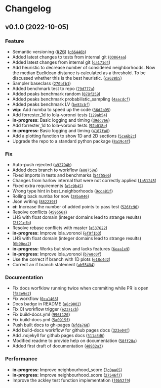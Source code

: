 # Changelog

<!--next-version-placeholder-->

## v0.1.0 (2022-10-05)
### Feature
* Semantic versioning ([#26](https://github.com/TNO/harlow/issues/26)) ([`c66446b`](https://github.com/TNO/harlow/commit/c66446ba49cdb0102b671f831ab61aca346f7bfb))
* Added latest changes to tests from internal git ([`03864aa`](https://github.com/TNO/harlow/commit/03864aa8567214ff98f5d3e2b95ab202e6a8adad))
* Added latest changes from internal git ([`ca171d4`](https://github.com/TNO/harlow/commit/ca171d4fa6cef2646c7839ce081ec3acd3d698fb))
* Add heuristic to decrease number of considered neighborhoods. Now the median Euclidean distance is calculated as a threshold. To be discussed whether this is the best heuristic. ([`ca628b5`](https://github.com/TNO/harlow/commit/ca628b5b67299b6438b9cac2c67b32e08aca13a6))
* Sampler baseclass ([`270bfb1`](https://github.com/TNO/harlow/commit/270bfb1ce8b9d1d4359ae060a250d236c1bf3f24))
* Added benchmark test to repo ([`79d777a`](https://github.com/TNO/harlow/commit/79d777aa155e736ef4ce5a68558a27393de0d0b4))
* Added peaks benchmark random ([`078f259`](https://github.com/TNO/harlow/commit/078f259452bcbc5aaa7d6f54368b902974c584b5))
* Added peaks benchmark probabilistic_sampling ([`4aacdcf`](https://github.com/TNO/harlow/commit/4aacdcf906079d161c0d56d5dab4b39a9b8b30c5))
* Added peaks benchmark LV ([`be83cbf`](https://github.com/TNO/harlow/commit/be83cbfd80eeafe305db7912c8ce090c71682b04))
* **wip:** Add numba to speed up the code ([`36d2b95`](https://github.com/TNO/harlow/commit/36d2b9547ae58ee33711c79ab56c7188a2bcb709))
* Add forrester_1d to lola-voronoi tests ([`129ab54`](https://github.com/TNO/harlow/commit/129ab5406c3c3812f44977377c9c684723fc73f9))
* **in-progress:** Basic logging and timing ([`d9dd766`](https://github.com/TNO/harlow/commit/d9dd76653d978cab39ada1f0e49cd71c26dd756b))
* Add forrester_1d to lola-voronoi tests ([`92b018e`](https://github.com/TNO/harlow/commit/92b018e3dd6d7b9919ef4185bbacdddadd6c1fae))
* **in-progress:** Basic logging and timing ([`4187fa8`](https://github.com/TNO/harlow/commit/4187fa8fcfe87f0f7046b3cbd1445754a5193c86))
* Add a plotting function to show 1D and 2D sections ([`5ce6b2c`](https://github.com/TNO/harlow/commit/5ce6b2c860cfc8788ebb52eaf4c1b72dbb250481))
* Upgrade the repo to a standard python package ([`8a19c4f`](https://github.com/TNO/harlow/commit/8a19c4fa28b6299b7be356981d9289d531dcb81f))

### Fix
* Auto-push rejected ([`a92794b`](https://github.com/TNO/harlow/commit/a92794bac813a08921abc23446a56b2f12fca0cc))
* Added docs branch to workflow ([`e88758e`](https://github.com/TNO/harlow/commit/e88758ec6a6ee355c4ba7ab5a93f010f25c50d7d))
* Fixed imports in tests and benchmarks ([`54f55e6`](https://github.com/TNO/harlow/commit/54f55e6a6aa2c92438b49ee7a7ffd1e2cf26bcf2))
* Changes from harlow internal that were not correctly applied ([`1a51245`](https://github.com/TNO/harlow/commit/1a5124557da27b8f9bfd4f196da6a85b13ae82fe))
* Fixed extra requirements ([`a5c9b45`](https://github.com/TNO/harlow/commit/a5c9b45b6481017fc04fd03df853b215086b2715))
* Wrong type hint in  best_neighborhoods ([`9cda81f`](https://github.com/TNO/harlow/commit/9cda81f0541fcc9825836d563db8a41cbbbefd07))
* Rolling back numba for now ([`38ba046`](https://github.com/TNO/harlow/commit/38ba0463eff2c9ca0d828420d27b30e5c18e1cdc))
* Json writing ([`882239f`](https://github.com/TNO/harlow/commit/882239f36a61932b4cfbfccc7ffad3993e31c3fa))
* **ci:** Increase the number of added points to pass test ([`526fc90`](https://github.com/TNO/harlow/commit/526fc9074e7840746bc73cc1719c6bbd43d1d640))
* Resolve conflicts ([`459556a`](https://github.com/TNO/harlow/commit/459556acf1891a0090584149a5064b10b3435263))
* LHS with float domain (integer domains lead to strange results) ([`2f21cfb`](https://github.com/TNO/harlow/commit/2f21cfbb97d98d7dbf43ba4fd3144224438773aa))
* Resolve rebase conflicts with master ([`a537622`](https://github.com/TNO/harlow/commit/a53762211061b5c2f9fc37757f02bd0ccd5f8458))
* **in-progress:** Improve lola_voronoi ([`ef0f1b3`](https://github.com/TNO/harlow/commit/ef0f1b3f1b8408cabf896c44fa879299228d82aa))
* LHS with float domain (integer domains lead to strange results) ([`6b90ea2`](https://github.com/TNO/harlow/commit/6b90ea27d5b3458b99eb9ce27adcadbd61d7bdaf))
* **in-progress:** Works but slow and lacks features ([`6eaa1e9`](https://github.com/TNO/harlow/commit/6eaa1e9f091ac2d767bd624c82ed231f4d952b7d))
* **in-progress:** Improve lola_voronoi ([`b7e8c0f`](https://github.com/TNO/harlow/commit/b7e8c0f4b5d8e4b7dee09b5a1ef2e0647c33bc9f))
* Use the correct if branch with 1D plots ([`e18c4d2`](https://github.com/TNO/harlow/commit/e18c4d2baa8790e9621b91c9f0c487a7d7622cc4))
* Correct an if branch statement ([`ab55484`](https://github.com/TNO/harlow/commit/ab55484757f66ff1d36c1d97244b247eab7cb9fb))

### Documentation
* Fix docs worfklow running twice when commiting while PR is open ([`f83e9e2`](https://github.com/TNO/harlow/commit/f83e9e2e71442d4fb19dae11d4ab4f8108b5b16c))
* Fix workflow ([`0ca1465`](https://github.com/TNO/harlow/commit/0ca1465dcc0e3ae4e2d83fa222741913ea2b4436))
* Docs badge in README ([`a8c9002`](https://github.com/TNO/harlow/commit/a8c900294193b08b6522617c60fba89783933ecc))
* Fix CI workflow trigger ([`e23a1cb`](https://github.com/TNO/harlow/commit/e23a1cb1ae6207bedb5b737ddf770e11370f1d07))
* Fix build-docs.yml ([`996f120`](https://github.com/TNO/harlow/commit/996f12092a3d5a5792f3c66d4679b2fb9b8e017b))
* Fix build-docs.yml ([`5a0915f`](https://github.com/TNO/harlow/commit/5a0915f31b241c69c1a26309d38d767a552ff2c7))
* Push built docs to gh-pages ([`6fda768`](https://github.com/TNO/harlow/commit/6fda7689bf2ddba0435782aebd8fd48833e06b9f))
* Add build-docs workflow for github pages docs ([`323e04f`](https://github.com/TNO/harlow/commit/323e04ff400e3ad658d17f5f45978ea2d7b83a42))
* Add .nojekyll for github pages docs ([`511a8d6`](https://github.com/TNO/harlow/commit/511a8d648dba635ad9186abd3682077250e4497b))
* Modified readme to provide help on documentation ([`58ff28a`](https://github.com/TNO/harlow/commit/58ff28a37c71b177fef8e380ed1ea46d3b90a754))
* Added first draft of documentation ([`48932a3`](https://github.com/TNO/harlow/commit/48932a3e31bb03d90af212840e0617a0f25d3986))

### Performance
* **in-progress:** Improve neighbourhood_score ([`7c0aa65`](https://github.com/TNO/harlow/commit/7c0aa6587dc8ea350cdd49e062722e19cad71dd4))
* **in-progress:** Improve neighbourhood_score ([`27546f7`](https://github.com/TNO/harlow/commit/27546f7930879bdb01d5ff61e4f7942ca480cb5d))
* Improve the ackley test function implementation ([`f0b52f9`](https://github.com/TNO/harlow/commit/f0b52f95fdf1ad8d29aff6de35465e1aa475c276))
